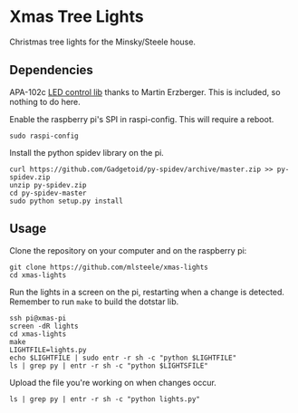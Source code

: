 # Xmas Tree Lights

Christmas tree lights for the Minsky/Steele house.

## Dependencies

APA-102c [LED control lib](https://github.com/tinue/APA102_Pi) thanks to Martin Erzberger. This is included, so nothing to do here.

Enable the raspberry pi's SPI in raspi-config. This will require a reboot.
```shell
sudo raspi-config
```

Install the python spidev library on the pi.
```shell
curl https://github.com/Gadgetoid/py-spidev/archive/master.zip >> py-spidev.zip
unzip py-spidev.zip
cd py-spidev-master
sudo python setup.py install
```

## Usage

Clone the repository on your computer and on the raspberry pi:

```shell
git clone https://github.com/mlsteele/xmas-lights
cd xmas-lights
```

Run the lights in a screen on the pi, restarting when a change is detected.
Remember to run `make` to build the dotstar lib.
```shell
ssh pi@xmas-pi
screen -dR lights
cd xmas-lights
make
LIGHTFILE=lights.py
echo $LIGHTFILE | sudo entr -r sh -c "python $LIGHTFILE"
ls | grep py | entr -r sh -c "python $LIGHTSFILE"
```

Upload the file you're working on when changes occur.

```shell
ls | grep py | entr -r sh -c "python lights.py"
```
